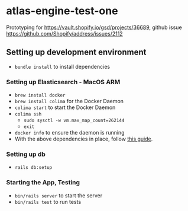 # atlas-engine-test-one

Prototyping for https://vault.shopify.io/gsd/projects/36689, github issue https://github.com/Shopify/address/issues/2112

## Setting up development environment
* `bundle install` to install dependencies

### Setting up Elasticsearch - MacOS ARM
* `brew install docker`
* `brew install colima` for the Docker Daemon
* `colima start` to start the Docker Daemon
* `colima ssh`
  * `sudo sysctl -w vm.max_map_count=262144`
  * `exit`
* `docker info` to ensure the daemon is running
* With the above dependencies in place, follow [this guide](https://www.elastic.co/guide/en/elasticsearch/reference/current/docker.html).

### Setting up db
* `rails db:setup`

### Starting the App, Testing
  * `bin/rails server` to start the server
  * `bin/rails test` to run tests
